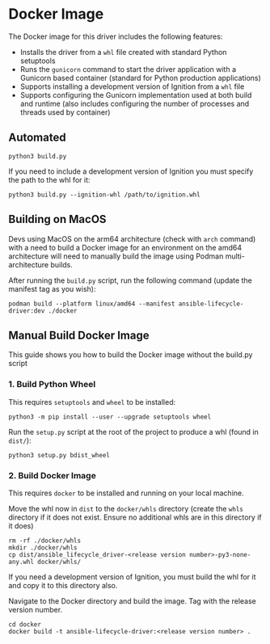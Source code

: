 # Docker Image

The Docker image for this driver includes the following features:

- Installs the driver from a `whl` file created with standard Python setuptools
- Runs the `gunicorn` command to start the driver application with a Gunicorn based container (standard for Python production applications)
- Supports installing a development version of Ignition from a `whl` file
- Supports configuring the Gunicorn implementation used at both build and runtime (also includes configuring the number of processes and threads used by container)

## Automated

```
python3 build.py
```

If you need to include a development version of Ignition you must specify the path to the whl for it:

```
python3 build.py --ignition-whl /path/to/ignition.whl
```

## Building on MacOS

Devs using MacOS on the arm64 architecture (check with `arch` command) with a need to build a Docker image for an environment on the amd64 architecture will need to manually build the image using Podman multi-architecture builds.

After running the `build.py` script, run the following command (update the manifest tag as you wish):

```
podman build --platform linux/amd64 --manifest ansible-lifecycle-driver:dev ./docker
```

## Manual Build Docker Image

This guide shows you how to build the Docker image without the build.py script

### 1. Build Python Wheel

This requires `setuptools` and `wheel` to be installed:

```
python3 -m pip install --user --upgrade setuptools wheel
```

Run the `setup.py` script at the root of the project to produce a whl (found in `dist/`):

```
python3 setup.py bdist_wheel
```

### 2. Build Docker Image

This requires `docker` to be installed and running on your local machine.

Move the whl now in `dist` to the `docker/whls` directory (create the `whls` directory if it does not exist. Ensure no additional whls are in this directory if it does)

```
rm -rf ./docker/whls
mkdir ./docker/whls
cp dist/ansible_lifecycle_driver-<release version number>-py3-none-any.whl docker/whls/
```

If you need a development version of Ignition, you must build the whl for it and copy it to this directory also.

Navigate to the Docker directory and build the image. Tag with the release version number.

```
cd docker
docker build -t ansible-lifecycle-driver:<release version number> .
```
